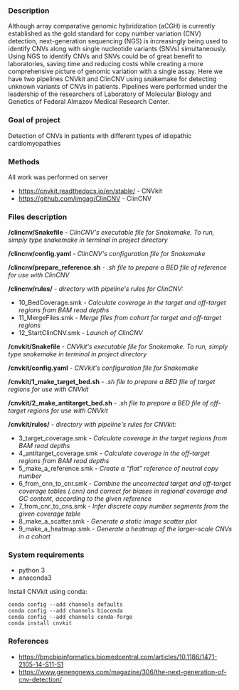 ### Description
Although array comparative genomic hybridization (aCGH) is currently established as the gold standard for copy number variation (CNV) detection, next-generation sequencing (NGS) is increasingly being used to identify CNVs along with single nucleotide variants (SNVs) simultaneously. Using NGS to identify CNVs and SNVs could be of great benefit to laboratories, saving time and reducing costs while creating a more comprehensive picture of genomic variation with a single assay.
Here we have two pipelines CNVkit and ClinCNV using snakemake for detecting unknown variants of CNVs in patients. Pipelines were performed under the leadership of the researchers of Laboratory of Molecular Biology and Genetics of Federal Almazov Medical Research Center.

### Goal of project
Detection of CNVs in patients with different types of idiopathic cardiomyopathies

### Methods
All work was performed on server
* https://cnvkit.readthedocs.io/en/stable/ - CNVkit
* https://github.com/imgag/ClinCNV - ClinCNV

### Files description

**/clincnv/Snakefile** - *ClinCNV's executable file for Snakemake. To run, simply type snakemake in terminal in project directory*

**/clincnv/config.yaml** - *ClinCNV's configuration file for Snakemake*

**/clincnv/prepare_reference.sh** - *.sh file to prepare a BED file of reference for use with ClinCNV*

**/clincnv/rules/** - *directory with pipeline's rules for ClinCNV:*
* 10_BedCoverage.smk - *Calculate coverage in the target and off-target regions from BAM read depths*
* 11_MergeFiles.smk - *Merge files from cohort for target  and off-target regions*
* 12_StartClinCNV.smk - *Launch of ClinCNV*

**/cnvkit/Snakefile** - *CNVkit's executable file for Snakemake. To run, simply type snakemake in terminal in project directory*

**/cnvkit/config.yaml** - *CNVkit's configuration file for Snakemake*

**/cnvkit/1_make_target_bed.sh** - *.sh file to prepare a BED file of target regions for use with CNVkit*

**/cnvkit/2_make_antitarget_bed.sh** - *.sh file to prepare a BED file of off-target regions for use with CNVkit*

**/cnvkit/rules/** - *directory with pipeline's rules for CNVkit:*
* 3_target_coverage.smk - *Calculate coverage in the target regions from BAM read depths*
* 4_antitarget_coverage.smk - *Calculate coverage in the off-target regions from BAM read depths*
* 5_make_a_reference.smk - *Create a “flat” reference of neutral copy number*
* 6_from_cnn_to_cnr.smk - *Combine the uncorrected target and off-target coverage tables (.cnn) and correct for biases in regional coverage and GC content, according to the given reference*
* 7_from_cnr_to_cns.smk - *Infer discrete copy number segments from the given coverage table*
* 8_make_a_scatter.smk - *Generate a static image scatter plot*
* 9_make_a_heatmap.smk - *Generate a heatmap of the larger-scale CNVs in a cohort*

### System requirements
* python 3
* anaconda3

Install CNVkit using conda:
```
conda config --add channels defaults
conda config --add channels bioconda
conda config --add channels conda-forge
conda install cnvkit
```

### References
* https://bmcbioinformatics.biomedcentral.com/articles/10.1186/1471-2105-14-S11-S1
* https://www.genengnews.com/magazine/306/the-next-generation-of-cnv-detection/
